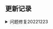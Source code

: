 ## 更新记录

<details>
<summary>问题修复20221223</summary>

```

1. ingress-nginx 版本更新，旧版本依赖远程helm仓库，目前仓库中已删除，修改为本地charts包安装，bitnami 9.2.6
2. bug修复，安装依赖软件缺少nfs相关组件步骤，当服务器默认没有nfs时，会导致nfs类型pvc无法使用


```

</details>

